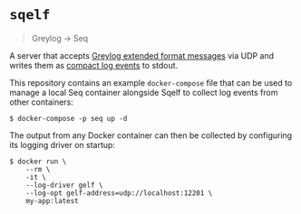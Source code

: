 # `sqelf`

> Greylog -> Seq

A server that accepts [Greylog extended format messages](http://docs.graylog.org/en/2.5/pages/gelf.html) via UDP and writes them as [compact log events](https://github.com/serilog/serilog-formatting-compact) to stdout.

This repository contains an example `docker-compose` file that can be used to manage a local Seq container alongside Sqelf to collect log events from other containers:

```shell
$ docker-compose -p seq up -d
```

The output from any Docker container can then be collected by configuring its logging driver on startup:

```shell
$ docker run \
    --rm \
    -it \
    --log-driver gelf \
    --log-opt gelf-address=udp://localhost:12201 \
    my-app:latest
```
